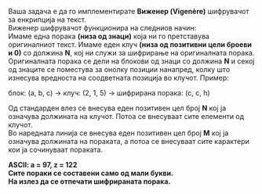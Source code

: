 Ваша задача е да го имплементирате **Виженер (Vigenère)** шифрувачот за енкрипција на текст. <br/>
Виженер шифрувачот функционира на следниов начин:<br/>
Имаме една порака **(низа од знаци)** која ни го претставува оригиналниот текст. Имаме еден клуч **(низа од позитивни цели броеви и 0)** со должина **N**, кој ни служи за шифрирање на оригиналната порака. Оригиналната порака се дели на блокови од знаци со должина **N** и секој од знаците се поместува за онолку позиции нанапред, колку што изнесува вредноста на соодветната позиција во клучот. Пример: <br/>

блок: (a, b, c) -> клуч: (2, 1, 5) -> шифрирана порака: (c, c, h) <br/>

Од стандарден влез се внесува еден позитивен цел број **N** кој ја означува должината на клучот. Потоа се внесуваат сите елементи од клучот. <br/>
Во наредната линија се внесува еден позитивен цел број **M** кој ја означува должината на пораката, а потоа се внесуваат сите карактери кои ја сочинуваат пораката. <br/>

**ASCII: a = 97, z = 122** <br/>
**Сите пораки се составени само од мали букви.** <br/>
**На излез да се отпечати шифрираната порака.**